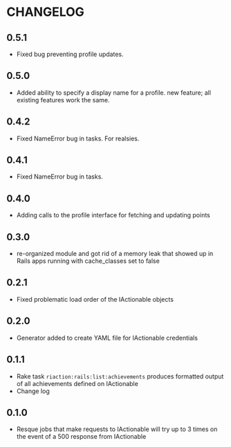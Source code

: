 # CHANGELOG #

## 0.5.1 ##

* Fixed bug preventing profile updates.

## 0.5.0 ##

* Added ability to specify a display name for a profile.  new feature; all existing features work the same.


## 0.4.2 ##

* Fixed NameError bug in tasks. For realsies.

## 0.4.1 ##

* Fixed NameError bug in tasks.

## 0.4.0 ##

* Adding calls to the profile interface for fetching and updating points

## 0.3.0 ##

* re-organized module and got rid of a memory leak that showed up in Rails apps running with cache\_classes set to false

## 0.2.1 ##

* Fixed problematic load order of the IActionable objects

## 0.2.0 ##

* Generator added to create YAML file for IActionable credentials

## 0.1.1 ##

* Rake task `riaction:rails:list:achievements` produces formatted output of all achievements defined on IActionable
* Change log

## 0.1.0 ##

* Resque jobs that make requests to IActionable will try up to 3 times on the event of a 500 response from IActionable